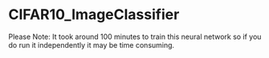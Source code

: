 # CIFAR10_ImageClassifier

Please Note: It took around 100 minutes to train this neural network so if you do run it independently it may be time consuming.
